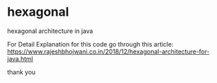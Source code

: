 # hexagonal
hexagonal architecture in java

For Detail Explanation for this code go through this article: https://www.rajeshbhojwani.co.in/2018/12/hexagonal-architecture-for-java.html

thank you
